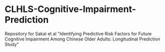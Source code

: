 # CLHLS-Cognitive-Impairment-Prediction
Repository for Sakal et al "Identifying Predictive Risk Factors for Future Cognitive Impairment Among Chinese Older Adults: Longitudinal Prediction Study"
